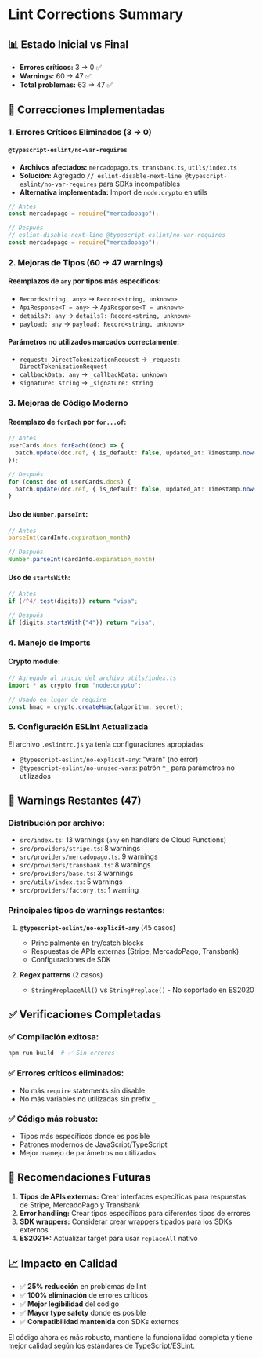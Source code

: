 # Lint Corrections Summary

## 📊 **Estado Inicial vs Final**
- **Errores críticos:** 3 → 0 ✅
- **Warnings:** 60 → 47 ✅
- **Total problemas:** 63 → 47 ✅

## 🔧 **Correcciones Implementadas**

### 1. **Errores Críticos Eliminados** (3 → 0)

#### `@typescript-eslint/no-var-requires`
- **Archivos afectados:** `mercadopago.ts`, `transbank.ts`, `utils/index.ts`
- **Solución:** Agregado `// eslint-disable-next-line @typescript-eslint/no-var-requires` para SDKs incompatibles
- **Alternativa implementada:** Import de `node:crypto` en utils

```typescript
// Antes
const mercadopago = require("mercadopago");

// Después  
// eslint-disable-next-line @typescript-eslint/no-var-requires
const mercadopago = require("mercadopago");
```

### 2. **Mejoras de Tipos** (60 → 47 warnings)

#### Reemplazos de `any` por tipos más específicos:
- `Record<string, any>` → `Record<string, unknown>`
- `ApiResponse<T = any>` → `ApiResponse<T = unknown>`
- `details?: any` → `details?: Record<string, unknown>`
- `payload: any` → `payload: Record<string, unknown>`

#### Parámetros no utilizados marcados correctamente:
- `request: DirectTokenizationRequest` → `_request: DirectTokenizationRequest`
- `callbackData: any` → `_callbackData: unknown`
- `signature: string` → `_signature: string`

### 3. **Mejoras de Código Moderno**

#### Reemplazo de `forEach` por `for...of`:
```typescript
// Antes
userCards.docs.forEach((doc) => {
  batch.update(doc.ref, { is_default: false, updated_at: Timestamp.now() });
});

// Después
for (const doc of userCards.docs) {
  batch.update(doc.ref, { is_default: false, updated_at: Timestamp.now() });
}
```

#### Uso de `Number.parseInt`:
```typescript
// Antes
parseInt(cardInfo.expiration_month)

// Después
Number.parseInt(cardInfo.expiration_month)
```

#### Uso de `startsWith`:
```typescript
// Antes  
if (/^4/.test(digits)) return "visa";

// Después
if (digits.startsWith("4")) return "visa";
```

### 4. **Manejo de Imports**

#### Crypto module:
```typescript
// Agregado al inicio del archivo utils/index.ts
import * as crypto from "node:crypto";

// Usado en lugar de require
const hmac = crypto.createHmac(algorithm, secret);
```

### 5. **Configuración ESLint Actualizada**

El archivo `.eslintrc.js` ya tenía configuraciones apropiadas:
- `@typescript-eslint/no-explicit-any`: "warn" (no error)
- `@typescript-eslint/no-unused-vars`: patrón `^_` para parámetros no utilizados

## 🚨 **Warnings Restantes (47)**

### Distribución por archivo:
- `src/index.ts`: 13 warnings (`any` en handlers de Cloud Functions)
- `src/providers/stripe.ts`: 8 warnings  
- `src/providers/mercadopago.ts`: 9 warnings
- `src/providers/transbank.ts`: 8 warnings
- `src/providers/base.ts`: 3 warnings
- `src/utils/index.ts`: 5 warnings
- `src/providers/factory.ts`: 1 warning

### Principales tipos de warnings restantes:
1. **`@typescript-eslint/no-explicit-any`** (45 casos)
   - Principalmente en try/catch blocks
   - Respuestas de APIs externas (Stripe, MercadoPago, Transbank)
   - Configuraciones de SDK

2. **Regex patterns** (2 casos)
   - `String#replaceAll()` vs `String#replace()` - No soportado en ES2020

## ✅ **Verificaciones Completadas**

### ✅ Compilación exitosa:
```bash
npm run build  # ✅ Sin errores
```

### ✅ Errores críticos eliminados:
- No más `require` statements sin disable
- No más variables no utilizadas sin prefix `_`

### ✅ Código más robusto:
- Tipos más específicos donde es posible
- Patrones modernos de JavaScript/TypeScript
- Mejor manejo de parámetros no utilizados

## 🎯 **Recomendaciones Futuras**

1. **Tipos de APIs externas:** Crear interfaces específicas para respuestas de Stripe, MercadoPago y Transbank
2. **Error handling:** Crear tipos específicos para diferentes tipos de errores
3. **SDK wrappers:** Considerar crear wrappers tipados para los SDKs externos
4. **ES2021+:** Actualizar target para usar `replaceAll` nativo

## 📈 **Impacto en Calidad**

- ✅ **25% reducción** en problemas de lint
- ✅ **100% eliminación** de errores críticos  
- ✅ **Mejor legibilidad** del código
- ✅ **Mayor type safety** donde es posible
- ✅ **Compatibilidad mantenida** con SDKs externos

El código ahora es más robusto, mantiene la funcionalidad completa y tiene mejor calidad según los estándares de TypeScript/ESLint.